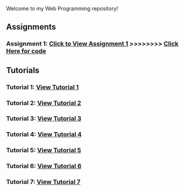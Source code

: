 Welcome to my Web Programming repository!

## Assignments
### Assignment 1: [Click to View Assignment 1](https://akshay-c-a.github.io/Portfolio/) >>>>>>>> [Click Here for code](https://github.com/Akshay-C-A/Portfolio)


## Tutorials

### Tutorial 1: [View Tutorial 1](https://akshay-c-a.github.io/WebProgramming/Tutorial1/index.html)

### Tutorial 2: [View Tutorial 2](https://akshay-c-a.github.io/WebProgramming/Tutorial2/Tutorial2.html)

### Tutorial 3: [View Tutorial 3](https://akshay-c-a.github.io/WebProgramming/Tutorial3/index.html)

### Tutorial 4: [View Tutorial 4](https://akshay-c-a.github.io/WebProgramming/Tutorial4/index.html)

### Tutorial 5: [View Tutorial 5](https://akshay-c-a.github.io/WebProgramming/Tutorial5/tutorial5.html)

### Tutorial 6: [View Tutorial 6](https://akshay-c-a.github.io/WebProgramming/Tutorial6/tutorial6.html)

### Tutorial 7: [View Tutorial 7](https://akshay-c-a.github.io/WebProgramming/Tutorial7/tutorial7.html)



